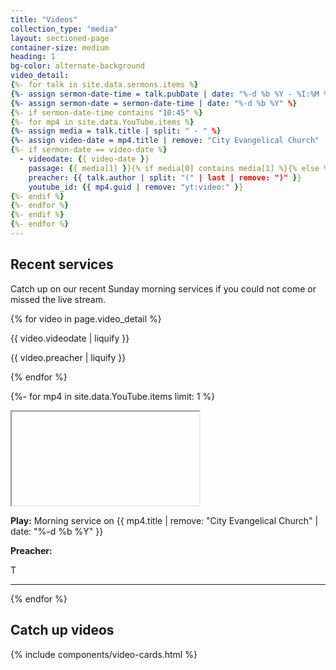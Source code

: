 ```yaml
---
title: "Videos"
collection_type: "media"
layout: sectioned-page
container-size: medium
heading: 1
bg-color: alternate-background
video_detail:
{%- for talk in site.data.sermons.items %}
{%- assign sermon-date-time = talk.pubDate | date: "%-d %b %Y - %I:%M %p" %}
{%- assign sermon-date = sermon-date-time | date: "%-d %b %Y" %}
{%- if sermon-date-time contains "10:45" %}
{%- for mp4 in site.data.YouTube.items %}
{%- assign media = talk.title | split: " - " %}
{%- assign video-date = mp4.title | remove: "City Evangelical Church" | date: "%-d %b %Y" %}
{%- if sermon-date == video-date %}
  - videodate: {{ video-date }}
    passage: {{ media[1] }}{% if media[0] contains media[1] %}{% else %} - {{ media[0] | slice: 13, 100 }}{% endif %}
    preacher: {{ talk.author | split: "(" | last | remove: ")" }}
    youtube_id: {{ mp4.guid | remove: "yt:video:" }}
{%- endif %}
{%- endfor %}
{%- endif %}
{%- endfor %}
---
```


## Recent services

Catch up on our recent Sunday morning services if you could not come or missed the live stream.

{% for video in page.video_detail %}
<p>{{ video.videodate | liquify }}</p>
<p>{{ video.preacher | liquify }}</p>
{% endfor %}

{%- for mp4 in site.data.YouTube.items limit: 1 %}
<div class="flex-row">
  <div class="flex-tiny ty-two-thirds">
    <div class="icontain">
      <iframe class="lozad"
              id="video-{{ mp4.guid | remove: "yt:video:" }}"
              title="City Evangelical Church morning service {{ mp4.title | remove: "City Evangelical Church" }}" 
              data-src="https://www.youtube-nocookie.com/embed/{{ mp4.guid | remove: "yt:video:" }}" allowfullscreen>
      </iframe>
    </div>
  </div>
  <div class="flex-tiny ty-one-third">
    <a id="play-video-{{ mp4.guid | remove: "yt:video:" }}">
      <p><strong>Play:</strong> Morning service on {{ mp4.title | remove: "City Evangelical Church" | date: "%-d %b %Y" }}</p>
      <p><strong>Preacher:</strong></p>
    </a>T
  </div>
</div>
<hr>
<script>
  $('#play-video-{{ mp4.guid | remove: "yt:video:" }}').on('click', function(e) {
    var $video = $('#video-{{ mp4.guid | remove: "yt:video:" }}');
    src = $video.attr('src');
    $video.attr('src', src + '?autoplay=1&mute=1');
  });
</script>
{% endfor %}

## Catch up videos

{% include components/video-cards.html %}
